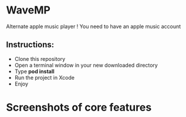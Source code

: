 # WaveMP

Alternate apple music player !
You need to have an apple music account

## Instructions:
* Clone this repository
* Open a terminal window in your new downloaded directory
* Type **pod install**
* Run the project in Xcode 
* Enjoy

# Screenshots of core features
